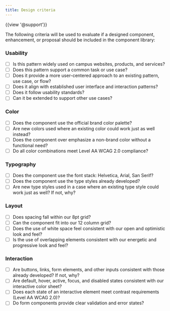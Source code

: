 ```yaml
---
title: Design criteria
---
```

{{view '@support'}}

The following criteria will be used to evaluate if a designed component, enhancement, or proposal should be included in the component library:

### Usability
- [ ] Is this pattern widely used on campus websites, products, and services?
- [ ] Does this pattern support a common task or use case?
- [ ] Does it provide a more user-centered approach to an existing pattern, use case, or flow?
- [ ] Does it align with established user interface and interaction patterns?
- [ ] Does it follow usability standards?
- [ ] Can it be extended to support other use cases?

### Color
- [ ] Does the component use the official brand color palette?
- [ ] Are new colors used where an existing color could work just as well instead?
- [ ] Does the component over emphasize a non-brand color without a functional need?
- [ ] Do all color combinations meet Level AA WCAG 2.0 compliance?

### Typography
- [ ] Does the component use the font stack: Helvetica, Arial, San Serif?
- [ ] Does the component use the type styles already developed?
- [ ] Are new type styles used in a case where an existing type style could work just as well? If not, why?

### Layout
- [ ] Does spacing fall within our 8pt grid?
- [ ] Can the component fit into our 12 column grid?
- [ ] Does the use of white space feel consistent with our open and optimistic look and feel?
- [ ] Is the use of overlapping elements consistent with our energetic and progressive look and feel?

### Interaction
- [ ] Are buttons, links, form elements, and other inputs consistent with those already developed? If not, why?
- [ ] Are default, hover, active, focus, and disabled states consistent with our interactive color sheet?
- [ ] Does each state of an interactive element meet contrast requirements (Level AA WCAG 2.0)?
- [ ] Do form components provide clear validation and error states?
